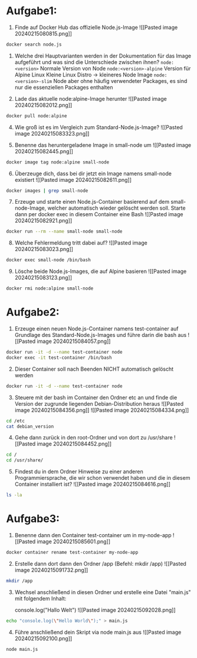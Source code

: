 # Aufgabe1:

1) Finde auf Docker Hub das offizielle Node.js-Image
![[Pasted image 20240215080815.png]]
```bash
docker search node.js
```
	
1) Welche drei Hauptvarianten werden in der Dokumentation für das Image aufgeführt und was sind die Unterschiede zwischen ihnen?
	```node:<version>```
	Normale Version von Node
	```node:<version>-alpine```
	Version für Alpine Linux
	Kleine Linux Distro -> kleineres Node Image
	```node:<version>-slim```
	Node aber ohne häufig verwendeter Packages, es sind nur die essenziellen Packages enthalten


3) Lade das aktuelle node:alpine-Image herunter
![[Pasted image 20240215082012.png]]
```bash
docker pull node:alpine
```

4) Wie groß ist es im Vergleich zum Standard-Node.js-Image?
![[Pasted image 20240215083323.png]]

5) Benenne das heruntergeladene Image in small-node um
![[Pasted image 20240215082445.png]]
```bash
docker image tag node:alpine small-node
```

6) Überzeuge dich, dass bei dir jetzt ein Image namens small-node existiert
![[Pasted image 20240215082611.png]]
```bash
docker images | grep small-node
```

7) Erzeuge und starte einen Node.js-Container basierend auf dem small-node-Image, welcher automatisch wieder gelöscht werden soll. Starte dann per docker exec in diesem Container eine Bash
![[Pasted image 20240215082921.png]]
```bash
docker run --rm --name small-node small-node
```

8) Welche Fehlermeldung tritt dabei auf?
![[Pasted image 20240215083023.png]]
```bash
docker exec small-node /bin/bash
```

9) Lösche beide Node.js-Images, die auf Alpine basieren
![[Pasted image 20240215083123.png]]
```bash
docker rmi node:alpine small-node
```

# Aufgabe2:

1) Erzeuge einen neuen Node.js-Container namens test-container auf Grundlage des Standard-Node.js-Images und führe darin die bash aus
![[Pasted image 20240215084057.png]]
```bash
docker run -it -d --name test-container node
docker exec -it test-container /bin/bash
```

2) Dieser Container soll nach Beenden NICHT automatisch gelöscht werden
```bash
docker run -it -d --name test-container node
```

3) Steuere mit der bash im Container den Ordner etc an und finde die Version der zugrunde liegenden Debian-Distribution heraus
![[Pasted image 20240215084356.png]]
![[Pasted image 20240215084334.png]]
```bash
cd /etc
cat debian_version
```

4) Gehe dann zurück in den root-Ordner und von dort zu /usr/share
![[Pasted image 20240215084452.png]]
```bash
cd /
cd /usr/share/
```

5) Findest du in dem Ordner Hinweise zu einer anderen Programmiersprache, die wir schon verwendet haben und die in diesem Container installiert ist?
![[Pasted image 20240215084616.png]]
```bash
ls -la
```

# Aufgabe3:

1) Benenne dann den Container test-container um in my-node-app
![[Pasted image 20240215085601.png]]
```bash
docker container rename test-container my-node-app
```

2) Erstelle dann dort dann den Ordner /app (Befehl: mkdir /app)
![[Pasted image 20240215091732.png]]
```bash
mkdir /app
```

3) Wechsel anschließend in diesen Ordner und erstelle eine Datei "main.js" mit folgendem Inhalt:

      console.log("Hallo Welt")
![[Pasted image 20240215092028.png]]
```bash
echo "console.log(\"Hello World\");" > main.js
```

4) Führe anschließend dein Skript via node main.js aus
![[Pasted image 20240215092100.png]]
```bash
node main.js
```